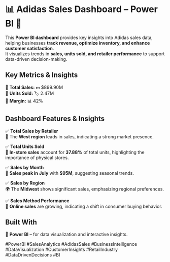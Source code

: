 # 📊 Adidas Sales Dashboard – Power BI 🚀

This **Power BI dashboard** provides key insights into Adidas sales data, helping businesses **track revenue, optimize inventory, and enhance customer satisfaction**.  
It visualizes trends in **sales, units sold, and retailer performance** to support data-driven decision-making.

## **Key Metrics & Insights**  
🔹 **Total Sales:** 💵 $899.90M  
🔹 **Units Sold:** 🏷️ 2.47M  
🔹 **Margin:** 📊 42%  

## **Dashboard Features & Insights**  
✅ **Total Sales by Retailer**  
📍 The **West region** leads in sales, indicating a strong market presence.  

✅ **Total Units Sold**  
🏬 **In-store sales** account for **37.88%** of total units, highlighting the importance of physical stores.  

✅ **Sales by Month**  
📆 **Sales peak in July** with **$95M**, suggesting seasonal trends.  

✅ **Sales by Region**  
🌍 The **Midwest** shows significant sales, emphasizing regional preferences.  

✅ **Sales Method Performance**  
🛒 **Online sales** are growing, indicating a shift in consumer buying behavior.  

## **Built With**  
🚀 **Power BI** – for data visualization and interactive insights.  
  
#PowerBI #SalesAnalytics #AdidasSales #BusinessIntelligence #DataVisualization #CustomerInsights #RetailIndustry #DataDrivenDecisions #BI  
